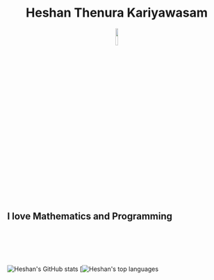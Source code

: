 
<h1 align="center">Heshan Thenura Kariyawasam </h1>

<div align="center"><img width=10% src="https://media.giphy.com/media/bx3Cvt88j7PtM4SOaS/giphy.gif"></div>

## I love Mathematics and Programming



<br>
<br>
<br>
<br>

![Heshan's GitHub stats](https://github-readme-stats.vercel.app/api?username=heshanthenura&theme=synthwave)
 [![Heshan's top languages](https://github-readme-stats.vercel.app/api/top-langs/?username=heshanthenura&theme=blue-green)


